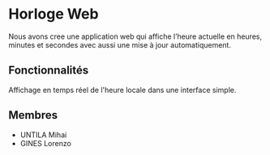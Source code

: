 # Horloge Web

Nous avons cree une application web qui affiche l’heure actuelle en heures, minutes et secondes avec aussi une mise à jour automatiquement.

## Fonctionnalités

Affichage en temps réel de l'heure locale dans une interface simple.

## Membres  

- UNTILA Mihai
- GINES Lorenzo
